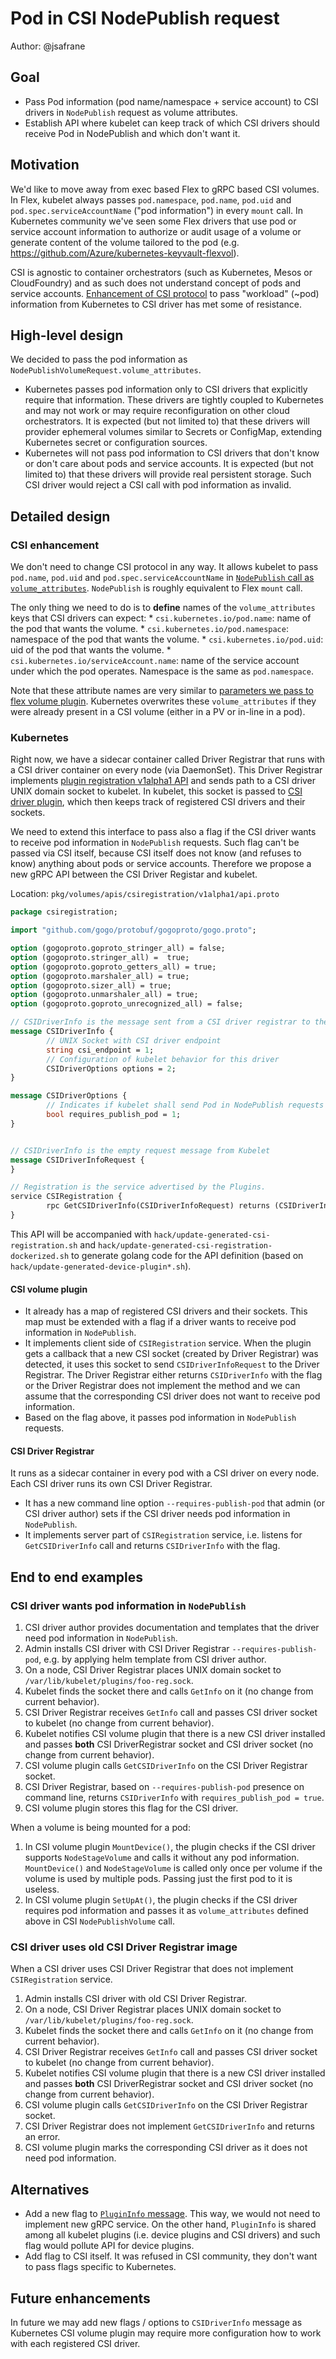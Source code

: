 # Pod in CSI NodePublish request
Author: @jsafrane

## Goal
* Pass Pod information (pod name/namespace + service account) to CSI drivers in `NodePublish` request as volume attributes.
* Establish API where kubelet can keep track of which CSI drivers should receive Pod in NodePublish and which don't want it.

## Motivation
We'd like to move away from exec based Flex to gRPC based CSI volumes. In Flex, kubelet always passes `pod.namespace`, `pod.name`, `pod.uid` and `pod.spec.serviceAccountName` ("pod information") in every `mount` call. In Kubernetes community we've seen some Flex drivers that use pod or service account information to authorize or audit usage of a volume or generate content of the volume tailored to the pod (e.g. https://github.com/Azure/kubernetes-keyvault-flexvol).

CSI is agnostic to container orchestrators (such as Kubernetes, Mesos or CloudFoundry) and as such does not understand  concept of pods and service accounts. [Enhancement of CSI protocol](https://github.com/container-storage-interface/spec/pull/252) to pass "workload" (~pod) information from Kubernetes to CSI driver has met some of resistance. 

## High-level design
We decided to pass the pod information as `NodePublishVolumeRequest.volume_attributes`.

* Kubernetes passes pod information only to CSI drivers that explicitly require that information. These drivers are tightly coupled to Kubernetes and may not work or may require reconfiguration on other cloud orchestrators. It is expected (but not limited to) that these drivers will provider ephemeral volumes similar to Secrets or ConfigMap, extending Kubernetes secret or configuration sources.
* Kubernetes will not pass pod information to CSI drivers that don't know or don't care about pods and service accounts. It is expected (but not limited to) that these drivers will provide real persistent storage. Such CSI driver would reject a CSI call with pod information as invalid.

## Detailed design

### CSI enhancement
We don't need to change CSI protocol in any way. It allows kubelet to pass `pod.name`, `pod.uid` and `pod.spec.serviceAccountName` in [`NodePublish` call as `volume_attributes`]((https://github.com/container-storage-interface/spec/blob/master/spec.md#nodepublishvolume)). `NodePublish` is roughly equivalent to Flex `mount` call.

The only thing we need to do is to **define** names of the `volume_attributes` keys that CSI drivers can expect:
	*	`csi.kubernetes.io/pod.name`: name of the pod that wants the volume.
	*	`csi.kubernetes.io/pod.namespace`: namespace of the pod that wants the volume.
	*	`csi.kubernetes.io/pod.uid`: uid of the pod that wants the volume.
	*	`csi.kubernetes.io/serviceAccount.name`: name of the service account under which the pod operates. Namespace is the same as `pod.namespace`.

Note that these attribute names are very similar to [parameters we pass to flex volume plugin](https://github.com/kubernetes/kubernetes/blob/10688257e63e4d778c499ba30cddbc8c6219abe9/pkg/volume/flexvolume/driver-call.go#L55). Kubernetes overwrites these `volume_attributes` if they were already present in a CSI volume (either in a PV or in-line in a pod).

### Kubernetes 
Right now, we have a sidecar container called Driver Registrar that runs with a CSI driver container on every node (via DaemonSet). This Driver Registrar implements [plugin registration v1alpha1 API](https://github.com/kubernetes/kubernetes/blob/master/pkg/kubelet/apis/pluginregistration/v1alpha1/api.proto)  and sends path to a CSI driver UNIX domain socket to kubelet. In kubelet, this socket is passed to [CSI driver plugin](https://github.com/kubernetes/kubernetes/blob/10688257e63e4d778c499ba30cddbc8c6219abe9/pkg/volume/csi/csi_plugin.go#L87), which then keeps track of registered CSI drivers and their sockets.

We need to extend this interface to pass also a flag if the CSI driver wants to receive pod information in `NodePublish` requests. Such flag can't be passed via CSI itself, because CSI itself does not know (and refuses to know) anything about pods or service accounts. Therefore we propose a new gRPC API between the CSI Driver Registar and kubelet.

Location: `pkg/volumes/apis/csiregistration/v1alpha1/api.proto`
```protobuf
package csiregistration;

import "github.com/gogo/protobuf/gogoproto/gogo.proto";

option (gogoproto.goproto_stringer_all) = false;
option (gogoproto.stringer_all) =  true;
option (gogoproto.goproto_getters_all) = true;
option (gogoproto.marshaler_all) = true;
option (gogoproto.sizer_all) = true;
option (gogoproto.unmarshaler_all) = true;
option (gogoproto.goproto_unrecognized_all) = false;

// CSIDriverInfo is the message sent from a CSI driver registrar to the Kubelet pluginwatcher for CSI driver registration
message CSIDriverInfo {
        // UNIX Socket with CSI driver endpoint
        string csi_endpoint = 1;
        // Configuration of kubelet behavior for this driver
        CSIDriverOptions options = 2;
}

message CSIDriverOptions {
        // Indicates if kubelet shall send Pod in NodePublish requests
        bool requires_publish_pod = 1;
}


// CSIDriverInfo is the empty request message from Kubelet
message CSIDriverInfoRequest {
}

// Registration is the service advertised by the Plugins.
service CSIRegistration {
        rpc GetCSIDriverInfo(CSIDriverInfoRequest) returns (CSIDriverInfo) {}
}
```

This API will be accompanied with `hack/update-generated-csi-registration.sh` and `hack/update-generated-csi-registration-dockerized.sh` to generate golang code for the API definition (based on `hack/update-generated-device-plugin*.sh`).


#### CSI volume plugin
* It already has a map of registered CSI drivers and their sockets. This map must be extended with a flag if a driver wants to receive pod information in `NodePublish`.
* It implements client side of `CSIRegistration` service. When the plugin gets a callback that a new CSI socket (created by Driver Registrar) was detected, it uses this socket to send `CSIDriverInfoRequest` to the Driver Registrar. The Driver Registrar either returns `CSIDriverInfo` with the flag or the Driver Registrar does not implement the method and we can assume that the corresponding CSI driver does not want to receive pod information.
* Based on the flag above, it passes pod information in `NodePublish` requests.

#### CSI Driver Registrar
It runs as a sidecar container in every pod with a CSI driver on every node. Each CSI driver runs its own CSI Driver Registrar.
* It has a new command line option `--requires-publish-pod` that admin (or CSI driver author) sets if the CSI driver needs pod information in `NodePublish`.
* It implements server part of `CSIRegistration` service, i.e. listens for  `GetCSIDriverInfo` call and returns `CSIDriverInfo` with the flag.


## End to end examples

### CSI driver wants pod information in `NodePublish`
1. CSI driver author provides documentation and templates that the driver need  pod information in `NodePublish`.
2. Admin installs CSI driver with CSI Driver Registrar `--requires-publish-pod`, e.g. by applying helm template from CSI driver author.
3. On a node, CSI Driver Registrar places UNIX domain socket to `/var/lib/kubelet/plugins/foo-reg.sock`.
4. Kubelet finds the socket there and calls `GetInfo` on it (no change from current behavior).
5. CSI Driver Registrar receives `GetInfo` call and passes CSI driver socket to kubelet (no change from current behavior).
6. Kubelet notifies CSI volume plugin that there is a new CSI driver installed and passes **both** CSI DriverRegistrar socket and CSI driver socket (no change from current behavior).
7. CSI volume plugin calls `GetCSIDriverInfo` on the CSI Driver Registrar socket.
8. CSI Driver Registrar, based on `--requires-publish-pod` presence on command line, returns `CSIDriverInfo` with `requires_publish_pod = true`.
9. CSI volume plugin stores this flag for the CSI driver.

When a volume is being mounted for a pod:

1. In CSI volume plugin `MountDevice()`, the plugin checks if the CSI driver supports `NodeStageVolume` and calls it without any pod information. `MountDevice()` and `NodeStageVolume` is called only once per volume if the volume is used by multiple pods. Passing just the first pod to it is useless.
2. In CSI volume plugin `SetUpAt()`, the plugin checks if the CSI driver requires pod information and passes it as `volume_attributes` defined above in CSI `NodePublishVolume` call.

### CSI driver uses old CSI Driver Registrar image
When a CSI driver uses CSI Driver Registrar that does not implement `CSIRegistration` service.
1. Admin installs CSI driver with old CSI Driver Registrar.
2. On a node, CSI Driver Registrar places UNIX domain socket to `/var/lib/kubelet/plugins/foo-reg.sock`.
3. Kubelet finds the socket there and calls `GetInfo` on it (no change from current behavior).
4. CSI Driver Registrar receives `GetInfo` call and passes CSI driver socket to kubelet (no change from current behavior).
5. Kubelet notifies CSI volume plugin that there is a new CSI driver installed and passes **both** CSI DriverRegistrar socket and CSI driver socket (no change from current behavior).
6. CSI volume plugin calls `GetCSIDriverInfo` on the CSI Driver Registrar socket.
7. CSI Driver Registrar does not implement `GetCSIDriverInfo` and returns an error.
8. CSI volume plugin marks the corresponding CSI driver as it does not need pod information.

## Alternatives
* Add a new flag to [`PluginInfo` message](https://github.com/kubernetes/kubernetes/blob/10688257e63e4d778c499ba30cddbc8c6219abe9/pkg/kubelet/apis/pluginregistration/v1alpha1/api.proto#L17). This way, we would not need to implement new gRPC service. On the other hand, `PluginInfo` is shared among all kubelet plugins (i.e. device plugins and CSI drivers) and such flag would pollute API for device plugins.
* Add flag to CSI itself. It was refused in CSI community, they don't want to pass flags specific to Kubernetes.

## Future enhancements
In future we may add new flags / options to `CSIDriverInfo` message as Kubernetes CSI volume plugin may require more configuration how to work with each registered CSI driver.


